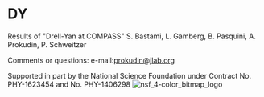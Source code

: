 # DY
Results of "Drell-Yan at COMPASS" S. Bastami, L. Gamberg, B. Pasquini, A. Prokudin,  P. Schweitzer

Comments or questions: e-mail:prokudin@jlab.org

Supported in part by the National 
Science Foundation under 
Contract No. PHY-1623454 and No. PHY-1406298 
![nsf_4-color_bitmap_logo](https://user-images.githubusercontent.com/11931101/40869385-9622a7c8-65d7-11e8-8917-99bd2bb6f1d8.png)

